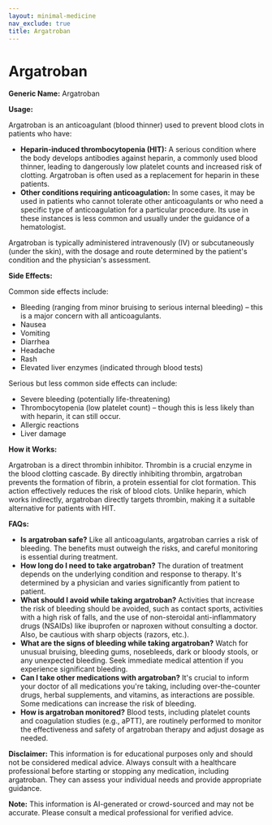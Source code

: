 ```yaml
---
layout: minimal-medicine
nav_exclude: true
title: Argatroban
---
```


# Argatroban

**Generic Name:** Argatroban

**Usage:**

Argatroban is an anticoagulant (blood thinner) used to prevent blood clots in patients who have:

* **Heparin-induced thrombocytopenia (HIT):** A serious condition where the body develops antibodies against heparin, a commonly used blood thinner, leading to dangerously low platelet counts and increased risk of clotting.  Argatroban is often used as a replacement for heparin in these patients.
* **Other conditions requiring anticoagulation:**  In some cases, it may be used in patients who cannot tolerate other anticoagulants or who need a specific type of anticoagulation for a particular procedure.  Its use in these instances is less common and usually under the guidance of a hematologist.

Argatroban is typically administered intravenously (IV) or subcutaneously (under the skin), with the dosage and route determined by the patient's condition and the physician's assessment.

**Side Effects:**

Common side effects include:

* Bleeding (ranging from minor bruising to serious internal bleeding) – this is a major concern with all anticoagulants.
* Nausea
* Vomiting
* Diarrhea
* Headache
* Rash
* Elevated liver enzymes (indicated through blood tests)

Serious but less common side effects can include:

* Severe bleeding (potentially life-threatening)
* Thrombocytopenia (low platelet count) – though this is less likely than with heparin, it can still occur.
* Allergic reactions
* Liver damage


**How it Works:**

Argatroban is a direct thrombin inhibitor.  Thrombin is a crucial enzyme in the blood clotting cascade.  By directly inhibiting thrombin, argatroban prevents the formation of fibrin, a protein essential for clot formation. This action effectively reduces the risk of blood clots. Unlike heparin, which works indirectly, argatroban directly targets thrombin, making it a suitable alternative for patients with HIT.

**FAQs:**

* **Is argatroban safe?**  Like all anticoagulants, argatroban carries a risk of bleeding.  The benefits must outweigh the risks, and careful monitoring is essential during treatment.
* **How long do I need to take argatroban?** The duration of treatment depends on the underlying condition and response to therapy.  It's determined by a physician and varies significantly from patient to patient.
* **What should I avoid while taking argatroban?** Activities that increase the risk of bleeding should be avoided, such as contact sports, activities with a high risk of falls, and the use of non-steroidal anti-inflammatory drugs (NSAIDs) like ibuprofen or naproxen without consulting a doctor.  Also, be cautious with sharp objects (razors, etc.).
* **What are the signs of bleeding while taking argatroban?** Watch for unusual bruising, bleeding gums, nosebleeds, dark or bloody stools, or any unexpected bleeding. Seek immediate medical attention if you experience significant bleeding.
* **Can I take other medications with argatroban?**  It's crucial to inform your doctor of all medications you're taking, including over-the-counter drugs, herbal supplements, and vitamins, as interactions are possible.  Some medications can increase the risk of bleeding.
* **How is argatroban monitored?** Blood tests, including platelet counts and coagulation studies (e.g., aPTT), are routinely performed to monitor the effectiveness and safety of argatroban therapy and adjust dosage as needed.


**Disclaimer:** This information is for educational purposes only and should not be considered medical advice.  Always consult with a healthcare professional before starting or stopping any medication, including argatroban.  They can assess your individual needs and provide appropriate guidance.


**Note:** This information is AI-generated or crowd-sourced and may not be accurate. Please consult a medical professional for verified advice.